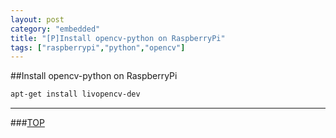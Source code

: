 ```yaml
---
layout: post
category: "embedded"
title: "[P]Install opencv-python on RaspberryPi"
tags: ["raspberrypi","python","opencv"]
---
```


<a name="top"></a>
##Install opencv-python on RaspberryPi



```bash
apt-get install livopencv-dev
```






- - - 

###[TOP](#top)
